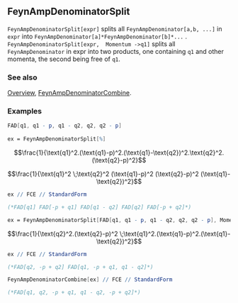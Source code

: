 ## FeynAmpDenominatorSplit

`FeynAmpDenominatorSplit[expr]` splits all `FeynAmpDenominator[a,b, ...]` in `expr` into `FeynAmpDenominator[a]*FeynAmpDenominator[b]*...` . `FeynAmpDenominatorSplit[expr,  Momentum ->q1]` splits all `FeynAmpDenominator` in expr into two products, one containing `q1` and other momenta, the second being free of `q1`.

### See also

[Overview](Extra/FeynCalc.md), [FeynAmpDenominatorCombine](FeynAmpDenominatorCombine.md).

### Examples

```mathematica
FAD[q1, q1 - p, q1 - q2, q2, q2 - p] 
 
ex = FeynAmpDenominatorSplit[%]
```

$$\frac{1}{\text{q1}^2.(\text{q1}-p)^2.(\text{q1}-\text{q2})^2.\text{q2}^2.(\text{q2}-p)^2}$$

$$\frac{1}{\text{q1}^2 \;\text{q2}^2 (\text{q1}-p)^2 (\text{q2}-p)^2 (\text{q1}-\text{q2})^2}$$

```mathematica
ex // FCE // StandardForm

(*FAD[q1] FAD[-p + q1] FAD[q1 - q2] FAD[q2] FAD[-p + q2]*)
```

```mathematica
ex = FeynAmpDenominatorSplit[FAD[q1, q1 - p, q1 - q2, q2, q2 - p], Momentum -> {q1}]
```

$$\frac{1}{\text{q2}^2.(\text{q2}-p)^2 \;\text{q1}^2.(\text{q1}-p)^2.(\text{q1}-\text{q2})^2}$$

```mathematica
ex // FCE // StandardForm

(*FAD[q2, -p + q2] FAD[q1, -p + q1, q1 - q2]*)
```

```mathematica
FeynAmpDenominatorCombine[ex] // FCE // StandardForm

(*FAD[q1, q2, -p + q1, q1 - q2, -p + q2]*)
```